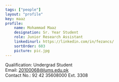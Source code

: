 ```yaml
---
tags: ["people"]
layout: "profile"
key: maaz
profile:
    name: Mohammad Maaz
    designation: Sr. Year Student
    role: Junior Research Assistant
    linkedinurl: https://linkedin.com/in/fezancs/
    sortOrder: 603
    picture: pic.jpg
---
```


Qualification: Undergrad Student  
Email: 20100068@lums.edu.pk  
Contact No.: 92 42 35608000 Ext. 3308  